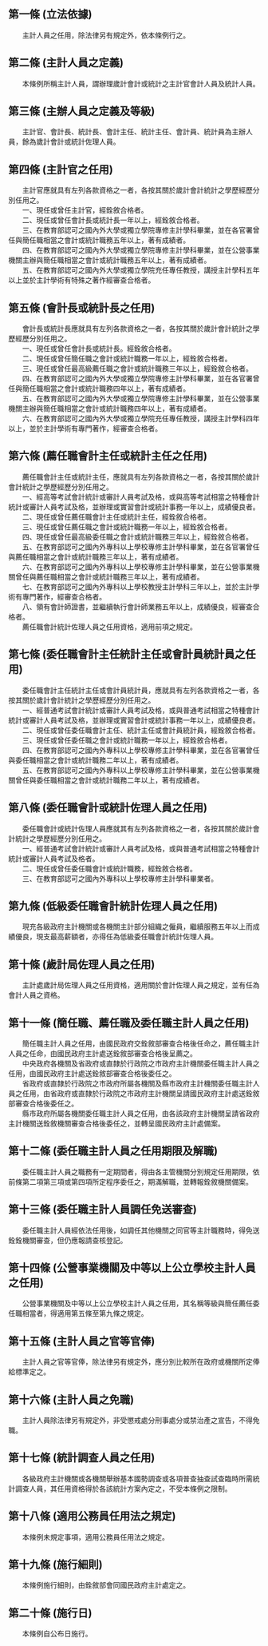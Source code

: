 第一條 (立法依據)
-----------------
　　主計人員之任用，除法律另有規定外，依本條例行之。  


第二條 (主計人員之定義)
-----------------------
　　本條例所稱主計人員，謂辦理歲計會計或統計之主計官會計人員及統計人員。  


第三條 (主辦人員之定義及等級)
-----------------------------
　　主計官、會計長、統計長、會計主任、統計主任、會計員、統計員為主辦人員，餘為歲計會計或統計佐理人員。  


第四條 (主計官之任用)
---------------------
　　主計官應就具有左列各款資格之一者，各按其關於歲計會計統計之學歷經歷分別任用之。  
　　一、現任或曾任主計官，經銓敘合格者。  
　　二、現任或曾任會計長或統計長一年以上，經銓敘合格者。  
　　三、在教育部認可之國內外大學或獨立學院專修主計學科畢業，並在各官署曾任與簡任職相當之會計或統計職務五年以上，著有成績者。  
　　四、在教育部認可之國內外大學或獨立學院專修主計學科畢業，並在公營事業機關主辦與簡任職相當之會計或統計職務五年以上，著有成績者。  
　　五、在教育部認可之國內外大學或獨立學院充任專任教授，講授主計學科五年以上並於主計學術有特殊之著作經審查合格者。  


第五條 (會計長或統計長之任用)
-----------------------------
　　會計長或統計長應就具有左列各款資格之一者，各按其關於歲計會計統計之學歷經歷分別任用之。  
　　一、現任或曾任會計長或統計長。經銓敘合格者。  
　　二、現任或曾任簡任職之會計或統計職務一年以上，經銓敘合格者。  
　　三、現任或曾任最高級薦任職之會計或統計職務三年以上，經銓敘合格者。  
　　四、在教育部認可之國內外大學或獨立學院專修主計學科畢業，並在各官署曾任與簡任職相當之會計或統計職務四年以上，著有成績者。  
　　五、在教育部認可之國內外大學或獨立學院專修主計學科畢業，並在公營事業機關主辦與簡任職相當之會計或統計職務四年以上，著有成績者。  
　　六、在教育部認可之國內外大學或獨立學院充任專任教授，講授主計學科四年以上，並於主計學術有專門著作，經審查合格者。  


第六條 (薦任職會計主任或統計主任之任用)
---------------------------------------
　　薦任職會計主任或統計主任，應就具有左列各款資格之一者，各按其關於歲計會計統計之學歷經歷分別任用之。  
　　一、經高等考試會計統計或審計人員考試及格，或與高等考試相當之特種會計統計或審計人員考試及格，並辦理或實習會計或統計事務一年以上，成績優良者。  
　　二、現任或曾任薦任職會計主任或統計主任，經銓敘合格者。  
　　三、現任或曾任薦任職之會計或統計職務一年以上，經銓敘合格者。  
　　四、現任或曾任最高級委任職之會計或統計職務三年以上，經銓敘合格者。  
　　五、在教育部認可之國內外專科以上學校專修主計學科畢業，並在各官署曾任與薦任職相當之會計或統計職務三年以上，著有成績者。  
　　六、在教育部認可之國內外專科以上學校專修主計學科畢業，並在公營事業機關曾任與薦任職相當之會計或統計職務三年以上，著有成績者。  
　　七、在教育部認可之國內外專科以上學校教授主計學科三年以上，並於主計學術有專門著作，經審查合格者。  
　　八、領有會計師證書，並繼續執行會計師業務五年以上，成績優良，經審查合格者。  
　　薦任職會計統計佐理人員之任用資格，適用前項之規定。  


第七條 (委任職會計主任統計主任或會計員統計員之任用)
---------------------------------------------------
　　委任職會計主任統計主任或會計員統計員，應就具有左列各款資格之一者，各按其關於歲計會計統計之學歷經歷分別任用之。  
　　一、經普通考試會計統計或審計人員考試及格，或與普通考試相當之特種會計統計或審計人員考試及格，並辦理或實習會計或統計事務一年以上，成績優良者。  
　　二、現任或曾任委任職會計主任、統計主任或會計員統計員，經銓敘合格者。  
　　三、現任或曾任委任職之會計或統計職務一年以上，經銓敘合格者。  
　　四、在教育部認可之國內外專科以上學校專修主計學科畢業，並在各官署曾任與委任職相當之會計或統計職務二年以上，著有成績者。  
　　五、在教育部認可之國內外專科以上學校專修主計學科畢業，並在公營事業機關曾任與委任職相當之會計或統計職務二年以上，著有成績者。  


第八條 (委任職會計或統計佐理人員之任用)
---------------------------------------
　　委任職會計或統計佐理人員應就其有左列各款資格之一者，各按其關於歲計會計統計之學歷經歷分別任用之。  
　　一、經普通考試會計統計或審計人員考試及格，或與普通考試相當之特種會計統計或審計人員考試及格者。  
　　二、現任或曾任委任職會計或統計職務，經銓敘合格者。  
　　三、在教育部認可之國內外專科以上學校專修主計學科畢業者。  


第九條 (低級委任職會計統計佐理人員之任用)
-----------------------------------------
　　現充各級政府主計機關或各機關主計部分組織之僱員，繼續服務五年以上而成績優良，現支最高薪額者，亦得任為低級委任職會計統計佐理人員。  


第十條 (歲計局佐理人員之任用)
-----------------------------
　　主計處歲計局佐理人員之任用資格，適用關於會計佐理人員之規定，並有任為會計人員之資格。  


第十一條 (簡任職、薦任職及委任職主計人員之任用)
-----------------------------------------------
　　簡任職主計人員之任用，由國民政府交銓敘部審查合格後任命之，薦任職主計人員之任命，由國民政府主計處送銓敘部審查合格後呈薦之。  
　　中央政府各機關及省政府或直隸於行政院之市政府主計機關委任職主計人員之任用，由國民政府主計處送銓敘部審查合格後委任之。  
　　省政府或直隸於行政院之市政府所屬各機關及縣市政府主計機關委任職主計人員之任用，由省政府或直隸於行政院之市政府主計機關呈請國民政府主計處送銓敘部審查合格後委任之。  
　　縣市政府所屬各機關委任職主計人員之任用，由各該政府主計機關呈請省政府主計機關送銓敘機關審查合格後委任之，並轉呈國民政府主計處備案。  


第十二條 (委任職主計人員之任用期限及解職)
-----------------------------------------
　　委任職主計人員之職務有一定期間者，得由各主管機關分別規定任用期限，依前條第二項第三項或第四項所定程序委任之，期滿解職，並轉報銓敘機關備案。  


第十三條 (委任職主計人員調任免送審查)
-------------------------------------
　　委任職主計人員經依法任用後，如調任其他機關之同官等主計職務時，得免送銓銓機關審查，但仍應報請查核登記。  


第十四條 (公營事業機關及中等以上公立學校主計人員之任用)
-------------------------------------------------------
　　公營事業機關及中等以上公立學校主計人員之任用，其名稱等級與簡任薦任委任職相當者，得適用第五條至第九條之規定。  


第十五條 (主計人員之官等官俸)
-----------------------------
　　主計人員之官等官俸，除法律另有規定外，應分別比較所在政府或機關所定俸給標準定之。  


第十六條 (主計人員之免職)
-------------------------
　　主計人員除法律另有規定外，非受懲戒處分刑事處分或禁治產之宣告，不得免職。  


第十七條 (統計調查人員之任用)
-----------------------------
　　各級政府主計機關或各機關舉辦基本國勢調查或各項普查抽查試查臨時所需統計調查人員，其任用資格得於各該統計方案內定之，不受本條例之限制。  


第十八條 (適用公務員任用法之規定)
---------------------------------
　　本條例未規定事項，適用公務員任用法之規定。  


第十九條 (施行細則)
-------------------
　　本條例施行細則，由銓敘部會同國民政府主計處定之。  


第二十條 (施行日)
-----------------
　　本條例自公布日施行。
